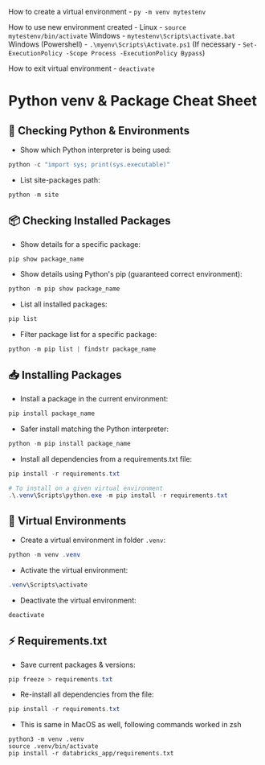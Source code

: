 How to create a virtual environment - 
`py -m venv mytestenv`

How to use new environment created - 
Linux - `source mytestenv/bin/activate`
Windows - `mytestenv\Scripts\activate.bat`
Windows (Powershell) - `.\myenv\Scripts\Activate.ps1` (If necessary - `Set-ExecutionPolicy -Scope Process -ExecutionPolicy Bypass`)

How to exit virtual environment - 
`deactivate`




# Python venv & Package Cheat Sheet

## 🔎 Checking Python & Environments
* Show which Python interpreter is being used:

```powershell
python -c "import sys; print(sys.executable)"
```

* List site-packages path:

```powershell
python -m site
```

## 📦 Checking Installed Packages

* Show details for a specific package:

```powershell
pip show package_name
```

* Show details using Python's pip (guaranteed correct environment):

```powershell
python -m pip show package_name
```

* List all installed packages:

```powershell
pip list
```

* Filter package list for a specific package:

```powershell
python -m pip list | findstr package_name
```

## 📥 Installing Packages

* Install a package in the current environment:

```powershell
pip install package_name
```

* Safer install matching the Python interpreter:

```powershell
python -m pip install package_name
```

* Install all dependencies from a requirements.txt file:

```powershell
pip install -r requirements.txt
```
```powershell
# To install on a given virtual environment 
.\.venv\Scripts\python.exe -m pip install -r requirements.txt
```

## 🧹 Virtual Environments

* Create a virtual environment in folder `.venv`:

```powershell
python -m venv .venv
```

* Activate the virtual environment:

```powershell
.venv\Scripts\activate
```

* Deactivate the virtual environment:

```powershell
deactivate
```

## ⚡ Requirements.txt

* Save current packages & versions:

```powershell
pip freeze > requirements.txt
```

* Re-install all dependencies from the file:

```powershell
pip install -r requirements.txt
```

* This is same in MacOS as well, following commands worked in zsh
```
python3 -m venv .venv
source .venv/bin/activate
pip install -r databricks_app/requirements.txt
```


